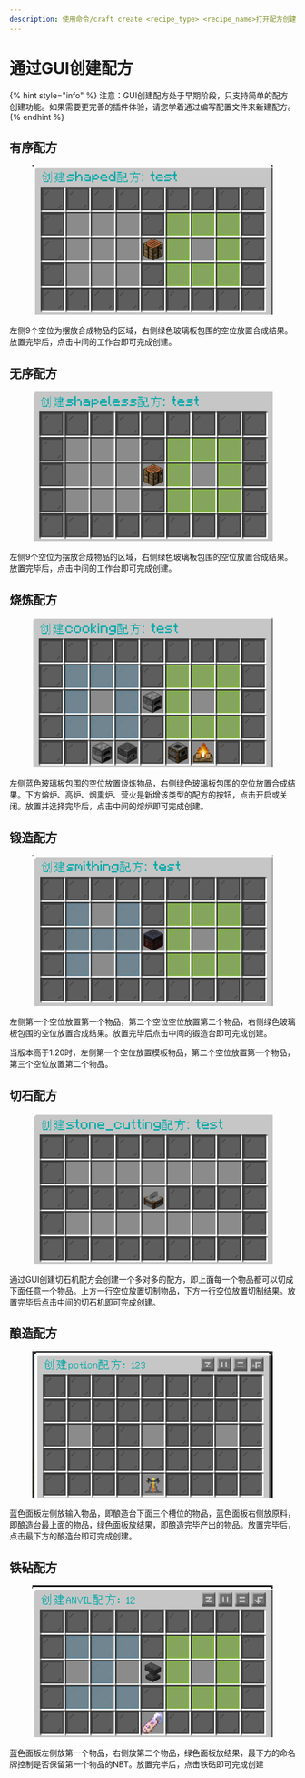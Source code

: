 ```yaml
---
description: 使用命令/craft create <recipe_type> <recipe_name>打开配方创建页面
---
```


# 通过GUI创建配方

{% hint style="info" %}
注意：GUI创建配方处于早期阶段，只支持简单的配方创建功能。如果需要更完善的插件体验，请您学着通过编写配置文件来新建配方。
{% endhint %}

## 有序配方

<figure><img src="../.gitbook/assets/image (4).png" alt=""><figcaption></figcaption></figure>

左侧9个空位为摆放合成物品的区域，右侧绿色玻璃板包围的空位放置合成结果。放置完毕后，点击中间的工作台即可完成创建。

## 无序配方

<figure><img src="../.gitbook/assets/image (3).png" alt=""><figcaption></figcaption></figure>

左侧9个空位为摆放合成物品的区域，右侧绿色玻璃板包围的空位放置合成结果。放置完毕后，点击中间的工作台即可完成创建。

## 烧炼配方

<figure><img src="../.gitbook/assets/image (2).png" alt=""><figcaption></figcaption></figure>

左侧蓝色玻璃板包围的空位放置烧炼物品，右侧绿色玻璃板包围的空位放置合成结果。下方熔炉、高炉、烟熏炉、营火是新增该类型的配方的按钮，点击开启或关闭。放置并选择完毕后，点击中间的熔炉即可完成创建。

## 锻造配方

<figure><img src="../.gitbook/assets/image (1).png" alt=""><figcaption></figcaption></figure>

左侧第一个空位放置第一个物品，第二个空位空位放置第二个物品，右侧绿色玻璃板包围的空位放置合成结果。放置完毕后点击中间的锻造台即可完成创建。

当版本高于1.20时，左侧第一个空位放置模板物品，第二个空位放置第一个物品，第三个空位放置第二个物品。

## 切石配方

<figure><img src="../.gitbook/assets/image.png" alt=""><figcaption></figcaption></figure>

通过GUI创建切石机配方会创建一个多对多的配方，即上面每一个物品都可以切成下面任意一个物品。上方一行空位放置切制物品，下方一行空位放置切制结果。放置完毕后点击中间的切石机即可完成创建。

## 酿造配方

<figure><img src="../.gitbook/assets/image (6).png" alt="" width="522"><figcaption></figcaption></figure>

蓝色面板左侧放输入物品，即酿造台下面三个槽位的物品，蓝色面板右侧放原料，即酿造台最上面的物品，绿色面板放结果，即酿造完毕产出的物品。放置完毕后，点击最下方的酿造台即可完成创建。

## 铁砧配方

<figure><img src="../.gitbook/assets/image (7).png" alt="" width="518"><figcaption></figcaption></figure>

蓝色面板左侧放第一个物品，右侧放第二个物品，绿色面板放结果，最下方的命名牌控制是否保留第一个物品的NBT。放置完毕后，点击铁砧即可完成创建
